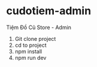# cudotiem-admin
Tiệm Đồ Cũ Store - Admin

1. Git clone project
2. cd to project
3. npm install
4. npm run dev
